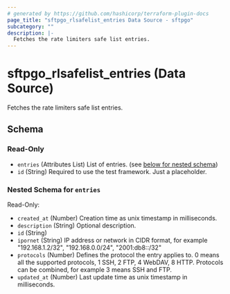 ```yaml
---
# generated by https://github.com/hashicorp/terraform-plugin-docs
page_title: "sftpgo_rlsafelist_entries Data Source - sftpgo"
subcategory: ""
description: |-
  Fetches the rate limiters safe list entries.
---
```


# sftpgo_rlsafelist_entries (Data Source)

Fetches the rate limiters safe list entries.



<!-- schema generated by tfplugindocs -->
## Schema

### Read-Only

- `entries` (Attributes List) List of entries. (see [below for nested schema](#nestedatt--entries))
- `id` (String) Required to use the test framework. Just a placeholder.

<a id="nestedatt--entries"></a>
### Nested Schema for `entries`

Read-Only:

- `created_at` (Number) Creation time as unix timestamp in milliseconds.
- `description` (String) Optional description.
- `id` (String)
- `ipornet` (String) IP address or network in CIDR format, for example "192.168.1.2/32", "192.168.0.0/24", "2001:db8::/32"
- `protocols` (Number) Defines the protocol the entry applies to. 0 means all the supported protocols, 1 SSH, 2 FTP, 4 WebDAV, 8 HTTP. Protocols can be combined, for example 3 means SSH and FTP.
- `updated_at` (Number) Last update time as unix timestamp in milliseconds.


